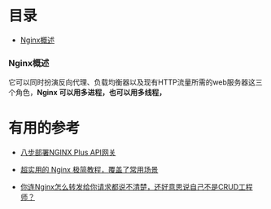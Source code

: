 # 目录

* [Nginx概述](#Nginx概述)



### Nginx概述
  它可以同时扮演反向代理、负载均衡器以及现有HTTP流量所需的web服务器这三个角色，**Nginx 可以用多进程，也可以用多线程，**


# 有用的参考

 * [八步部署NGINX Plus API网关](https://zhuanlan.zhihu.com/p/38359208?utm_source=wechat_session&utm_medium=social&utm_oi=991812777480134656)
 * [超实用的 Nginx 极简教程，覆盖了常用场景](https://zhuanlan.zhihu.com/p/63737990?utm_source=wechat_session&utm_medium=social&utm_oi=991812777480134656)

 * [你连Nginx怎么转发给你请求都说不清楚，还好意思说自己不是CRUD工程师？](https://mp.weixin.qq.com/s/XUsbgJ6WObibc39h8BZQWA)
